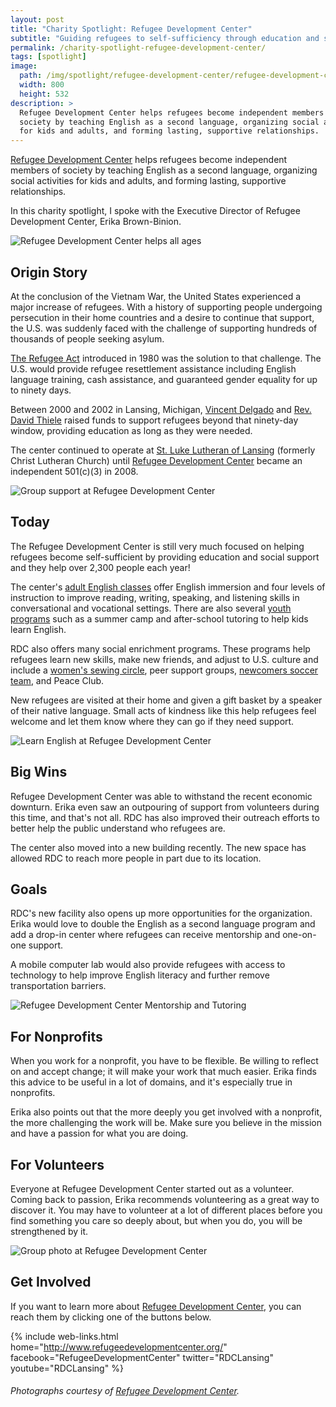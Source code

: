 ```yaml
---
layout: post
title: "Charity Spotlight: Refugee Development Center"
subtitle: "Guiding refugees to self-sufficiency through education and social support."
permalink: /charity-spotlight-refugee-development-center/
tags: [spotlight]
image:
  path: /img/spotlight/refugee-development-center/refugee-development-center-group.jpg
  width: 800
  height: 532
description: >
  Refugee Development Center helps refugees become independent members of
  society by teaching English as a second language, organizing social activities
  for kids and adults, and forming lasting, supportive relationships.
---
```


[Refugee Development Center][1] helps refugees become independent members of society by teaching English as a second language, organizing social activities for kids and adults, and forming lasting, supportive relationships.

In this charity spotlight, I spoke with the Executive Director of Refugee Development Center, Erika Brown-Binion.

![][6]

## Origin Story

At the conclusion of the Vietnam War, the United States experienced a major increase of refugees. With a history of supporting people undergoing persecution in their home countries and a desire to continue that support, the U.S. was suddenly faced with the challenge of supporting hundreds of thousands of people seeking asylum.

[The Refugee Act][7] introduced in 1980 was the solution to that challenge. The U.S. would provide refugee resettlement assistance including English language training, cash assistance, and guaranteed gender equality for up to ninety days.

Between 2000 and 2002 in Lansing, Michigan, [Vincent Delgado][8] and [Rev. David Thiele][9] raised funds to support refugees beyond that ninety-day window, providing education as long as they were needed.

The center continued to operate at [St. Luke Lutheran of Lansing][10] (formerly Christ Lutheran Church) until [Refugee Development Center][1] became an independent 501(c)(3) in 2008.

![][5]

## Today

The Refugee Development Center is still very much focused on helping refugees become self-sufficient by providing education and social support and they help over 2,300 people each year!

The center's [adult English classes][11] offer English immersion and four levels of instruction to improve reading, writing, speaking, and listening skills in conversational and vocational settings. There are also several [youth programs][14] such as a summer camp and after-school tutoring to help kids learn English.

RDC also offers many social enrichment programs. These programs help refugees learn new skills, make new friends, and adjust to U.S. culture and include a [women's sewing circle][12], peer support groups, [newcomers soccer team][13], and Peace Club.

New refugees are visited at their home and given a gift basket by a speaker of their native language. Small acts of kindness like this help refugees feel welcome and let them know where they can go if they need support.

![][4]

## Big Wins

Refugee Development Center was able to withstand the recent economic downturn. Erika even saw an outpouring of support from volunteers during this time, and that's not all. RDC has also improved their outreach efforts to better help the public understand who refugees are.

The center also moved into a new building recently. The new space has allowed RDC to reach more people in part due to its location.

## Goals

RDC's new facility also opens up more opportunities for the organization. Erika would love to double the English as a second language program and add a drop-in center where refugees can receive mentorship and one-on-one support.

A mobile computer lab would also provide refugees with access to technology to help improve English literacy and further remove transportation barriers.

![][3]

## For Nonprofits

When you work for a nonprofit, you have to be flexible. Be willing to reflect on and accept change; it will make your work that much easier. Erika finds this advice to be useful in a lot of domains, and it's especially true in nonprofits.

Erika also points out that the more deeply you get involved with a nonprofit, the more challenging the work will be. Make sure you believe in the mission and have a passion for what you are doing.

## For Volunteers

Everyone at Refugee Development Center started out as a volunteer. Coming back to passion, Erika recommends volunteering as a great way to discover it. You may have to volunteer at a lot of different places before you find something you care so deeply about, but when you do, you will be strengthened by it.

![][2]

## Get Involved

If you want to learn more about [Refugee Development Center][1], you can reach them by clicking one of the buttons below.

{% include web-links.html home="http://www.refugeedevelopmentcenter.org/" facebook="RefugeeDevelopmentCenter" twitter="RDCLansing" youtube="RDCLansing" %}

###### Photographs courtesy of [Refugee Development Center][1].



[1]: http://www.refugeedevelopmentcenter.org/ "Refugee Development Center Homepage"
[2]: /img/spotlight/refugee-development-center/refugee-development-center-group.jpg "Group photo at Refugee Development Center"
[3]: /img/spotlight/refugee-development-center/refugee-development-center-mentor.jpg "Refugee Development Center Mentorship and Tutoring"
[4]: /img/spotlight/refugee-development-center/refugee-development-center-reading.jpg "Learn English at Refugee Development Center"
[5]: /img/spotlight/refugee-development-center/refugee-development-center-studying.jpg "Group support at Refugee Development Center"
[6]: /img/spotlight/refugee-development-center/refugee-development-center-writing.jpg "Refugee Development Center helps all ages"
[7]: https://www.acf.hhs.gov/orr/about/history "Office of Refugee Resettlement History"
[8]: http://rcah.msu.edu/people/faculty-staff/delgado "About Vincent Delgado on rcah.msu.edu"
[9]: http://www.englishdistrict.org/directories/staff/rev-david-l-thiele "About Rev. David Thiele on englishdistrict.org"
[10]: http://stlukehas.com/ "St. Luke Lutheran Church of Lansing"
[11]: http://www.refugeedevelopmentcenter.org/english-as-a-second-language-esl-classes/ "Adult English Classes at Refugee Development Center"
[12]: http://www.refugeedevelopmentcenter.org/womens-sewing-circle/ "Women's Sewing Circle at Refugee Development Center"
[13]: http://www.refugeedevelopmentcenter.org/newcomers-soccer/ "Newcomers Soccer at Refugee Development Center"
[14]: http://www.refugeedevelopmentcenter.org/youth-programs/ "Refugee Development Center's Youth Programs"
